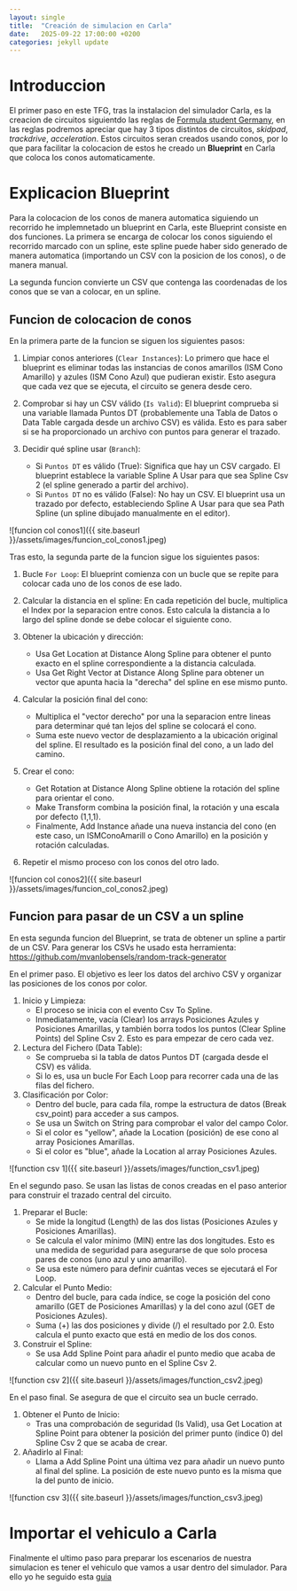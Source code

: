 ```yaml
---
layout: single
title:  "Creación de simulacion en Carla"
date:   2025-09-22 17:00:00 +0200
categories: jekyll update
---
```


# Introduccion

El primer paso en este TFG, tras la instalacion del simulador Carla, es la creacion de circuitos siguientdo las reglas de [Formula student Germany](https://www.formulastudent.de/fsg/rules), en las reglas podremos apreciar que hay 3 tipos distintos de circuitos, *skidpad*, *trackdrive*, *acceleration*. Estos circuitos seran creados usando conos, por lo que para facilitar la colocacion de estos he creado un **Blueprint** en Carla que coloca los conos automaticamente.

# Explicacion Blueprint

Para la colocacion de los conos de manera automatica siguiendo un recorrido he implemnetado un blueprint en Carla, este Blueprint consiste en dos funciones. La primera se encarga de colocar los conos siguiendo el recorrido marcado con un spline, este spline puede haber sido generado de manera automatica (importando un CSV con la posicion de los conos), o de manera manual. 

La segunda funcion convierte un CSV que contenga las coordenadas de los conos que se van a colocar, en un spline.

## Funcion de colocacion de conos

En la primera parte de la funcion se siguen los siguientes pasos:

1. Limpiar conos anteriores (`Clear Instances`): Lo primero que hace el blueprint es eliminar todas las instancias de conos amarillos (ISM Cono Amarillo) y azules (ISM Cono Azul) que pudieran existir. Esto asegura que cada vez que se ejecuta, el circuito se genera desde cero.

2. Comprobar si hay un CSV válido (`Is Valid`): El blueprint comprueba si una variable llamada Puntos DT (probablemente una Tabla de Datos o Data Table cargada desde un archivo CSV) es válida. Esto es para saber si se ha proporcionado un archivo con puntos para generar el trazado.

3. Decidir qué spline usar (`Branch`):
    * Si `Puntos DT` es válido (True): Significa que hay un CSV cargado. El blueprint establece la variable Spline A Usar para que sea Spline Csv 2 (el spline generado a partir del archivo).
    * Si `Puntos DT` no es válido (False): No hay un CSV. El blueprint usa un trazado por defecto, estableciendo Spline A Usar para que sea Path Spline (un spline dibujado manualmente en el editor).

![funcion col conos1]({{ site.baseurl }}/assets/images/funcion_col_conos1.jpeg)

Tras esto, la segunda parte de la funcion sigue los siguientes pasos:

1. Bucle `For Loop`: El blueprint comienza con un bucle que se repite para colocar cada uno de los conos de ese lado.

2. Calcular la distancia en el spline: En cada repetición del bucle, multiplica el Index por la separacion entre  conos. Esto calcula la distancia a lo largo del spline donde se debe colocar el siguiente cono.

3. Obtener la ubicación y dirección:
    * Usa Get Location at Distance Along Spline para obtener el punto exacto en el spline correspondiente a la distancia calculada.
    * Usa Get Right Vector at Distance Along Spline para obtener un vector que apunta hacia la "derecha" del spline en ese mismo punto.

4. Calcular la posición final del cono:
    * Multiplica el "vector derecho" por una la separacion entre  lineas para determinar qué tan lejos del spline se colocará el cono.
    * Suma este nuevo vector de desplazamiento a la ubicación original del spline. El resultado es la posición final del cono, a un lado del camino.

5. Crear el cono:
    * Get Rotation at Distance Along Spline obtiene la rotación del spline para orientar el cono.
    * Make Transform combina la posición final, la rotación y una escala por defecto (1,1,1).
    * Finalmente, Add Instance añade una nueva instancia del cono (en este caso, un ISMConoAmarill o Cono Amarillo) en la posición y rotación calculadas.

6. Repetir el mismo proceso con los conos del otro lado.

![funcion col conos2]({{ site.baseurl }}/assets/images/funcion_col_conos2.jpeg)

## Funcion para pasar de un CSV a un spline

En esta segunda funcion del Blueprint, se trata de obtener un spline a partir de un CSV. Para generar los CSVs he usado esta herramienta: https://github.com/mvanlobensels/random-track-generator

En el primer paso. El objetivo es leer los datos del archivo CSV y organizar las posiciones de los conos por color.

1. Inicio y Limpieza:
    * El proceso se inicia con el evento Csv To Spline.
    * Inmediatamente, vacía (Clear) los arrays Posiciones Azules y Posiciones Amarillas, y también borra todos los puntos
        (Clear Spline Points) del Spline Csv 2. Esto es para empezar de cero cada vez.
2. Lectura del Fichero (Data Table):
    * Se comprueba si la tabla de datos Puntos DT (cargada desde el CSV) es válida.
    * Si lo es, usa un bucle For Each Loop para recorrer cada una de las filas del fichero.
3. Clasificación por Color:
    * Dentro del bucle, para cada fila, rompe la estructura de datos (Break csv_point) para acceder a sus campos.
    * Se usa un Switch on String para comprobar el valor del campo Color.
    * Si el color es "yellow", añade la Location (posición) de ese cono al array Posiciones Amarillas.
    * Si el color es "blue", añade la Location al array Posiciones Azules.

![function csv 1]({{ site.baseurl }}/assets/images/function_csv1.jpeg)

En el segundo paso. Se usan las listas de conos creadas en el paso anterior para construir el trazado central del circuito.

1. Preparar el Bucle:
    * Se mide la longitud (Length) de las dos listas (Posiciones Azules y Posiciones Amarillas).
    * Se calcula el valor mínimo (MIN) entre las dos longitudes. Esto es una medida de seguridad para asegurarse de que solo
        procesa pares de conos (uno azul y uno amarillo).
    * Se usa este número para definir cuántas veces se ejecutará el For Loop.
2. Calcular el Punto Medio:
    * Dentro del bucle, para cada índice, se coge la posición del cono amarillo (GET de Posiciones Amarillas) y la del cono azul
        (GET de Posiciones Azules).
    * Suma (+) las dos posiciones y divide (/) el resultado por 2.0. Esto calcula el punto exacto que está en medio de los dos
        conos.
3. Construir el Spline:
    * Se usa Add Spline Point para añadir el punto medio que acaba de calcular como un nuevo punto en el Spline Csv 2.

![function csv 2]({{ site.baseurl }}/assets/images/function_csv2.jpeg)

En el paso final. Se asegura de que el circuito sea un bucle cerrado.

1. Obtener el Punto de Inicio:
    * Tras una comprobación de seguridad (Is Valid), usa Get Location at Spline Point para obtener la posición del primer punto
        (índice 0) del Spline Csv 2 que se acaba de crear.
2. Añadirlo al Final:
    * Llama a Add Spline Point una última vez para añadir un nuevo punto al final del spline. La posición de este nuevo punto
        es la misma que la del punto de inicio.

![function csv 3]({{ site.baseurl }}/assets/images/function_csv3.jpeg)


# Importar el vehiculo a Carla

Finalmente el ultimo paso para preparar los escenarios de nuestra simulacion es tener el vehiculo que vamos a usar dentro del simulador. Para ello yo he seguido esta [guia](https://urjc-deepracer.github.io/docs/importdeepracercarla/)